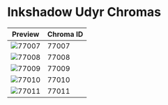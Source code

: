 # Inkshadow Udyr Chromas

| Preview | Chroma ID |
|---------|-----------|
| ![77007](https://raw.communitydragon.org/latest/plugins/rcp-be-lol-game-data/global/default/v1/champion-chroma-images/77/77007.png) | 77007 |
| ![77008](https://raw.communitydragon.org/latest/plugins/rcp-be-lol-game-data/global/default/v1/champion-chroma-images/77/77008.png) | 77008 |
| ![77009](https://raw.communitydragon.org/latest/plugins/rcp-be-lol-game-data/global/default/v1/champion-chroma-images/77/77009.png) | 77009 |
| ![77010](https://raw.communitydragon.org/latest/plugins/rcp-be-lol-game-data/global/default/v1/champion-chroma-images/77/77010.png) | 77010 |
| ![77011](https://raw.communitydragon.org/latest/plugins/rcp-be-lol-game-data/global/default/v1/champion-chroma-images/77/77011.png) | 77011 |
